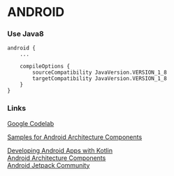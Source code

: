 # ANDROID


### Use Java8
```
android {
    ...

    compileOptions {
        sourceCompatibility JavaVersion.VERSION_1_8
        targetCompatibility JavaVersion.VERSION_1_8
    }
}
```



### Links
[Google Codelab](https://codelabs.developers.google.com/)  

[Samples for Android Architecture Components](https://github.com/android/architecture-components-samples)  

[Developing Android Apps with Kotlin](https://www.udacity.com/course/developing-android-apps-with-kotlin--ud9012)  
[Android Architecture Components](https://developer.android.com/topic/libraries/architecture)  
[Android Jetpack Community](https://developer.android.com/jetpack/docs/feedback)